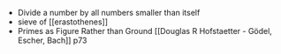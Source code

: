 - Divide a number by all numbers smaller than itself
- sieve of [[erastothenes]]
- Primes as Figure Rather than Ground [[Douglas R Hofstaetter - Gödel, Escher, Bach]] p73


